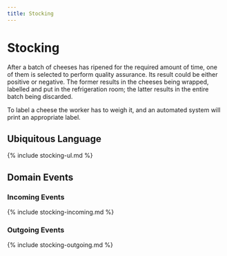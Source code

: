 ```yaml
---
title: Stocking
---
```


# Stocking

After a batch of cheeses has ripened for the required amount of time,
one of them is selected to perform quality assurance.
Its result could be either positive or negative.
The former results in the cheeses being wrapped, labelled and put in the refrigeration room;
the latter results in the entire batch being discarded.

To label a cheese the worker has to weigh it, and an automated system will print an appropriate label.

## Ubiquitous Language

{% include stocking-ul.md %}

## Domain Events

### Incoming Events

{% include stocking-incoming.md %}

### Outgoing Events

{% include stocking-outgoing.md %}